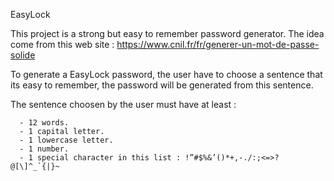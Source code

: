 EasyLock


This project is a strong but easy to remember password generator.
The idea come from this web site : https://www.cnil.fr/fr/generer-un-mot-de-passe-solide

To generate a EasyLock password, the user have to choose a sentence that its easy to remember, the password will be
generated from this sentence.

The sentence choosen by the user must have at least :

      - 12 words.
      - 1 capital letter.
      - 1 lowercase letter.
      - 1 number.
      - 1 special character in this list : !”#$%&’()*+,-./:;<=>?@[\]^_`{|}~